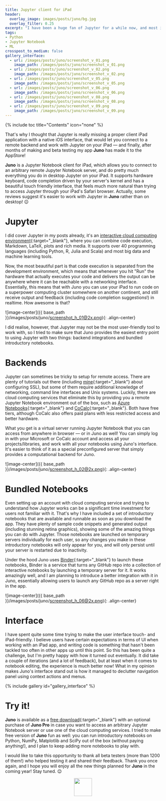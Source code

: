 ```yaml
---
title: Jupyter client for iPad
header:
  overlay_image: images/posts/juno/bg.jpg
  overlay_filter: 0.25
excerpt: "I have been a huge fan of Jupyter for a while now, and most importantly of the flexibility it is offering: I strongly believe that the fact that you only need a screen and network connection to get access to pretty much unlimited computational resources has enormous potential."
tags:
- Python
- Jupyter Notebook
- ML
crosspost_to_medium: false
gallery_interface:
  - url: /images/posts/juno/screenshot_v_01.png
    image_path: /images/posts/juno/screenshot_v_01.png
  - url: /images/posts/juno/screenshot_v_02.png
    image_path: /images/posts/juno/screenshot_v_02.png
  - url: /images/posts/juno/screenshot_v_05.png
    image_path: /images/posts/juno/screenshot_v_05.png
  - url: /images/posts/juno/screenshot_v_06.png
    image_path: /images/posts/juno/screenshot_v_06.png
  - url: /images/posts/juno/screenshot_v_08.png
    image_path: /images/posts/juno/screenshot_v_08.png
  - url: /images/posts/juno/screenshot_v_09.png
    image_path: /images/posts/juno/screenshot_v_09.png
---
```

{% include toc title="Contents" icon="none" %}

That's why I thought that Jupyter is really missing a proper client iPad application with a native iOS interface, that would let you connect to a remote backend and work with Jupyter on your iPad — and finally, after months of making and beta testing my app **Juno** has made it to the AppStore! 

**Juno** is a Jupyter Notebook client for iPad, which allows you to connect to an arbitrary remote Jupyter Notebook server, and do pretty much everything you do in desktop Jupyter on your iPad. It supports hardware keyboard, code completion driven by your server's kernel and has a beautiful touch friendly interface, that feels much more natural than trying to access Jupyter through your iPad's Safari browser. Actually, some reviews suggest it's easier to work with Jupyter in **Juno** rather than on desktop! 😉

# Jupyter
I did cover Jupyter in my posts already, it's an [interactive cloud computing environment](http://jupyter.org){:target="_blank"}, where you can combine code execution, Markdown, LaTeX, plots and rich media. It supports over 40 programming languages (including Python, R, Julia and Scala) and most big data and machine learning tools. 

Now, the most beautiful part is that code execution is separated from the development environment, which means that whenever you hit "Run" the hardware that actually executes your code and delivers the output can be anywhere where it can be reachable with a networking interface. Essentially, this means that with Juno you can use your iPad to run code on a superpower computing cluster somewhere on another continent, and still receive output and feedback (including code completion suggestions!) in realtime. How awesome is that?

![image-center]({{ base_path }}/images/posts/juno/screenshot_h_01@2x.png){: .align-center}

I did realise, however, that Jupyter may not be the most user-friendly tool to work with, so I tried to make sure that Juno provides the easiest entry point to using Jupyter with two things: backend integrations and bundled introductory notebooks.

# Backends
Jupyter can sometimes be tricky to setup for remote access. There are plenty of tutorials out there (including [mine](https://juno.sh/ssl-self-signed-cert/){:target="_blank"} about configuring SSL), but some of them require additional knowledge of networking, command line interfaces and Unix systems. Luckily, there are cloud computing services that eliminate this by providing you a remote Jupyter Notebook environment out of the box, such as [Azure Notebooks](https://notebooks.azure.com){:target="_blank"} and [CoCalc](https://cocalc.com/){:target="_blank"}. Both have free tiers, although CoCalc also offers paid plans with less restricted access and better hardware. 

What you get is a virtual server running Jupyter Notebook that you can access from anywhere in browser — or in Juno as well! You can simply log in with your Microsoft or CoCalc account and access all your projects/libraries, and work with all your notebooks using Juno's interface. It's easier to think of it as a special preconfigured server that simply provides a computational backend for Juno.

![image-center]({{ base_path }}/images/posts/juno/screenshot_h_02@2x.png){: .align-center}

# Bundled Notebooks
Even setting up an account with cloud computing service and trying to understand how Jupyter works can be a significant time investment for users not familiar with it. That's why I have included a set of introductory notebooks that are available and runnable as soon as you download the app. They have plenty of sample code snippets and generated output (including stunning retina graphics), showing some of the amazing things you can do with Jupyter. Those notebooks are launched on temporary servers individually for each user, so any changes you make in these introductory notebooks will only appear for you, and will only persist until your server is restarted due to inactivity. 

Under the hood Juno uses [Binder](https://mybinder.org){:target="_blank"} to launch these notebooks, Binder is a service that turns any GitHub repo into a collection of interactive notebooks by launching a temporary server for it. It works amazingly well, and I am planning to introduce a better integration with it in Juno, essentially allowing users to launch any GitHub repo as a server right in the app.

![image-center]({{ base_path }}/images/posts/juno/screenshot_h_06@2x.png){: .align-center}

# Interface
I have spent quite some time trying to make the user interface touch- and iPad-friendly. I believe users have certain expectations in terms of UI when working with an iPad app, and writing code is something that hasn't been tackled too often in other apps up until this point. So this has been quite a challenge, but I'm pretty happy with how it turned out eventually. It did take a couple of iterations (and a lot of feedback), but at least when it comes to notebook editing, the experience is much better now! What in my opinion makes Juno's interface stand out is how it managed to declutter navigation panel using context actions and menus.

{% include gallery id="gallery_interface" %}

# Try it!
**Juno** is available as a [free download](https://itunes.apple.com/app/juno-jupyter-notebook-client/id1315744137){:target="_blank"} with an optional purchase of **Juno Pro** in case you want to access an arbitrary Jupyter Notebook server or use one of the cloud computing services. I tried to make free version of **Juno** fun as well: you can run introductory notebooks on Python, NumPy, Matplotlib and SciPy out of the box (without paying anything!), and I plan to keep adding more notebooks to play with. 

I would like to take this opportunity to thank all beta testers (more than 1200 of them!) who helped testing it and shared their feedback. Thank you once again, and I hope you will enjoy all the new things planned for **Juno** in the coming year! Stay tuned. 😉

<p align="center">
<a href="https://itunes.apple.com/app/juno-jupyter-notebook-client/id1315744137" target="_blank"><img src="{{ base_path }}/images/posts/juno/download_black.svg" style="height: 58px;" /></a>
</p>